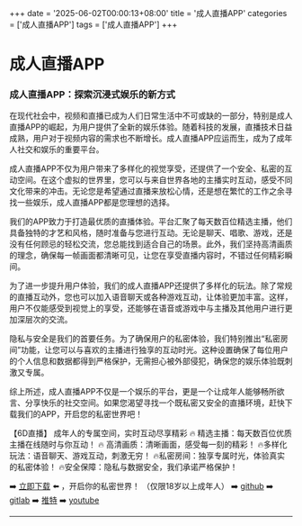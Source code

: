 +++
date = '2025-06-02T00:00:13+08:00'
title = '成人直播APP'
categories = ['成人直播APP']
tags = ['成人直播APP']
+++

# 成人直播APP

### 成人直播APP：探索沉浸式娱乐的新方式

在现代社会中，视频和直播已成为人们日常生活中不可或缺的一部分，特别是成人直播APP的崛起，为用户提供了全新的娱乐体验。随着科技的发展，直播技术日益成熟，用户对于视频内容的需求也不断增长。成人直播APP应运而生，成为了成年人社交和娱乐的重要平台。

成人直播APP不仅为用户带来了多样化的视觉享受，还提供了一个安全、私密的互动空间。在这个虚拟的世界里，您可以与来自世界各地的主播实时互动，感受不同文化带来的冲击。无论您是希望通过直播来放松心情，还是想在繁忙的工作之余寻找一些娱乐，成人直播APP都是您理想的选择。

我们的APP致力于打造最优质的直播体验。平台汇聚了每天数百位精选主播，他们具备独特的才艺和风格，随时准备与您进行互动。无论是聊天、唱歌、游戏，还是没有任何顾忌的轻松交流，您总能找到适合自己的场景。此外，我们坚持高清画质的理念，确保每一帧画面都清晰可见，让您在享受直播内容时，不错过任何精彩瞬间。

为了进一步提升用户体验，我们的成人直播APP还提供了多样化的玩法。除了常规的直播互动外，您也可以加入语音聊天或各种游戏互动，让体验更加丰富。这样，用户不仅能感受到视觉上的享受，还能够在语音或游戏中与主播及其他用户进行更加深层次的交流。

隐私与安全是我们的首要任务。为了确保用户的私密体验，我们特别推出“私密房间”功能，让您可以与喜欢的主播进行独享的互动时光。这种设置确保了每位用户的个人信息和数据都得到严格保护，无需担心被外部侵犯，确保您的娱乐体验既刺激又专属。

综上所述，成人直播APP不仅是一个娱乐的平台，更是一个让成年人能够畅所欲言、分享快乐的社交空间。如果您渴望寻找一个既私密又安全的直播环境，赶快下载我们的APP，开启您的私密世界吧！

【6D直播】
成年人的专属空间，实时互动尽享精彩
🔥 精选主播：每天数百位优质主播在线随时与你互动！
🔥 高清画质：清晰画面，感受每一刻的精彩！
🔥多样化玩法：语音聊天、游戏互动，刺激无穷！
🔥私密房间：独享专属时光，体验真实的私密体验！
🔥安全保障：隐私与数据安全，我们承诺严格保护！

➡️ [立即下载](https://down123.s3.ap-east-1.amazonaws.com/down/down.html?channelCode=blog) ⬅️ ，开启你的私密世界！
（仅限18岁以上成年人）
➡️ [github](https://aldult-live.github.io/)
➡️ [gitlab](https://seo-09598d.gitlab.io/)
➡️ [推特](https://x.com/wegame33)
➡️ [youtube](https://www.youtube.com/@6Dlive)

---
